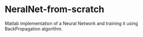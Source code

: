 # NeralNet-from-scratch
Matlab implementation of a Neural Network and training it using BackPropagation algorithm.
